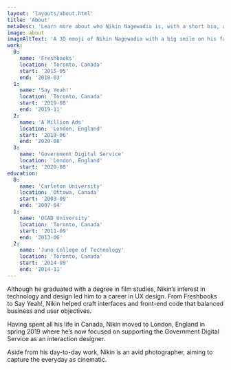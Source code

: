 ```yaml
---
layout: 'layouts/about.html'
title: 'About'
metaDesc: 'Learn more about who Nikin Nagewadia is, with a short bio, and list of his past work and education experiences.'
image: about
imageAltText: 'A 3D emoji of Nikin Nagewadia with a big smile on his face.'
work:
  0:
    name: 'Freshbooks'
    location: 'Toronto, Canada'
    start: '2015-05'
    end: '2018-03'
  1:
    name: 'Say Yeah!'
    location: 'Toronto, Canada'
    start: '2019-08'
    end: '2019-11'
  2:
    name: 'A Million Ads'
    location: 'London, England'
    start: '2019-06'
    end: '2020-08'
  3:
    name: 'Government Digital Service'
    location: 'London, England'
    start: '2020-08'
education:
  0:
    name: 'Carleton University'
    location: 'Ottawa, Canada'
    start: '2003-09'
    end: '2007-04'
  1:
    name: 'OCAD University'
    location: 'Toronto, Canada'
    start: '2011-09'
    end: '2013-06'
  2:
    name: 'Juno College of Technology'
    location: 'Toronto, Canada'
    start: '2014-09'
    end: '2014-11'
---
```


<p>Although he graduated with a degree in film studies, Nikin’s interest in technology and design led him to a career in UX design. From Freshbooks to Say Yeah!, Nikin helped craft interfaces and front-end code that balanced business and user objectives.</p>

<p>Having spent all his life in Canada, Nikin moved to London, England in spring 2019 where he’s now focused on supporting the Government Digital Service as an interaction designer.</p>

<p>Aside from his day-to-day work, Nikin is an avid photographer, aiming to capture the everyday as cinematic.</p>
